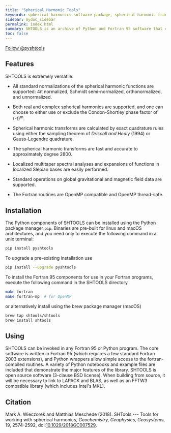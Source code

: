 ```yaml
---
title: "Spherical Harmonic Tools"
keywords: spherical harmonics software package, spherical harmonic transform, legendre functions, multitaper spectral analysis, Slepian functions, fortran, Python, gravity, magnetic field
sidebar: mydoc_sidebar
permalink: index.html
summary: SHTOOLS is an archive of Python and Fortran 95 software that can be used to perform spherical harmonic transforms, multitaper spectral analyses on the sphere, expansions of functions into Slepian bases, and standard operations on global gravitational and magnetic field data.
toc: false
---
```


<a href="https://twitter.com/pyshtools?ref_src=twsrc%5Etfw" class="twitter-follow-button" data-show-count="false">Follow @pyshtools</a><script async src="https://platform.twitter.com/widgets.js" charset="utf-8"></script>

## Features

SHTOOLS is extremely versatile:

* All standard normalizations of the spherical harmonic functions are supported: 4&pi; normalized, Schmidt semi-normalized, orthonormalized, and unnormalized.

* Both real and complex spherical harmonics are supported, and one can choose to either use or exclude the Condon-Shortley phase factor of (-1)<sup>m</sup>.

* Spherical harmonic transforms are calculated by exact quadrature rules using either the sampling theorem of *Driscoll and Healy* (1994) or Gauss-Legendre quadrature.

* The spherical harmonic transforms are fast and accurate to approximately degree 2800.

* Localized multitaper spectral analyses and expansions of functions in localized Slepian bases are easily performed.

* Standard operations on global gravitational and magnetic field data are supported.

* The Fortran routines are OpenMP compatible and OpenMP thread-safe.

## Installation

The Python components of SHTOOLS can be installed using the Python package manager `pip`. Binaries are pre-built for linux and macOS architectures, and you need only to execute the following command in a unix terminal:

```bash
pip install pyshtools
```

To upgrade a pre-existing installation use
```bash
pip install --upgrade pyshtools
```

To install the Fortran 95 components for use in your Fortran programs, execute the following command in the SHTOOLS directory

```bash
make fortran
make fortran-mp  # for OpenMP
```

or alternatively install using the brew package manager (macOS)

```bash
brew tap shtools/shtools
brew install shtools
```

## Using

SHTOOLS can be invoked in any Fortran 95 or Python program. The core software is written in Fortran 95 (which requires a few standard Fortran 2003 extensions), and Python wrappers allow simple access to the fortran-compiled routines. A variety of Python notebooks and example files are included that demonstrate the major features of the library. SHTOOLS is open source software (3-clause BSD license). When building from source, it will be necessary to link to LAPACK and BLAS, as well as an FFTW3 compatible library (which includes Intel's MKL).

## Citation

Mark A. Wieczorek and Matthias Meschede (2018). SHTools --- Tools for working with spherical harmonics, *Geochemistry, Geophysics, Geosystems*, 19, 2574-2592, doi:[10.1029/2018GC007529](https://doi.org/10.1029/2018GC007529).
